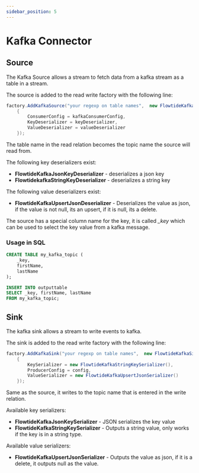 ```yaml
---
sidebar_position: 5
---
```


# Kafka Connector

## Source

The Kafka Source allows a stream to fetch data from a kafka stream as a table in a stream.

The source is added to the read write factory with the following line:

```csharp
factory.AddKafkaSource("your regexp on table names",  new FlowtideKafkaSourceOptions()
    {
        ConsumerConfig = kafkaConsumerConfig,
        KeyDeserializer = keyDeserializer,
        ValueDeserializer = valueDeserializer
    });
```

The table name in the read relation becomes the topic name the source will read from. 

The following key deserializers exist:

* **FlowtideKafkaJsonKeyDeserializer** - deserializes a json key
* **FlowtidekafkaStringKeyDeserializer** - deserializes a string key

The following value deserializers exist:

* **FlowtideKafkaUpsertJsonDeserializer** - Deserializes the value as json, if the value is not null, its an upsert, if it is null, its a delete.

The source has a special column name for the key, it is called *_key* which can be used to select the key value from a kafka message.

### Usage in SQL

```sql
CREATE TABLE my_kafka_topic (
    _key,
    firstName,
    lastName
);

INSERT INTO outputtable
SELECT _key, firstName, lastName
FROM my_kafka_topic;
```

## Sink

The kafka sink allows a stream to write events to kafka.

The sink is added to the read write factory with the following line:

```csharp
factory.AddKafkaSink("your regexp on table names",  new FlowtideKafkaSinkOptions()
    {
        KeySerializer = new FlowtideKafkaStringKeySerializer(),
        ProducerConfig = config,
        ValueSerializer = new FlowtideKafkaUpsertJsonSerializer()
    });
```

Same as the source, it writes to the topic name that is entered in the write relation.

Available key serializers:

* **FlowtideKafkaJsonKeySerializer** - JSON serializes the key value
* **FlowtideKafkaStringKeySerializer** - Outputs a string value, only works if the key is in a string type.

Available value serializers:

* **FlowtideKafkaUpsertJsonSerializer** - Outputs the value as json, if it is a delete, it outputs null as the value.